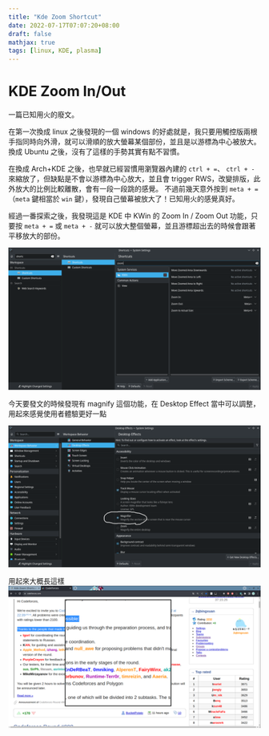 ```yaml
---
title: "Kde Zoom Shortcut"
date: 2022-07-17T07:07:20+08:00
draft: false
mathjax: true
tags: [linux, KDE, plasma]
---
```


# KDE Zoom In/Out

一篇已知用火的廢文。

在第一次換成 linux 之後發現的一個 windows 的好處就是，我只要用觸控版兩根手指同時向外滑，就可以滑順的放大螢幕某個部份，並且是以游標為中心被放大。
換成 Ubuntu 之後，沒有了這樣的手勢其實有點不習慣。

在換成 Arch+KDE 之後，也早就已經習慣用瀏覽器內建的 `ctrl + =`、 `ctrl + -` 來縮放了，但缺點是不會以游標為中心放大，並且會 trigger RWS，改變排版，此外放大的比例比較離散，會有一段一段跳的感覺。
不過前幾天意外按到 `meta + =`（`meta` 鍵相當於 `win` 鍵），發現自己螢幕被放大了！已知用火的感覺真好。

經過一番探索之後，我發現這是 KDE 中 KWin 的 Zoom In / Zoom Out 功能，只要按 `meta + =` 或 `meta + -` 就可以放大整個螢幕，並且游標超出去的時候會跟著平移放大的部份。

![404](zoom.png)

今天要發文的時候發現有 magnify 這個功能，在 Desktop Effect 當中可以調整，用起來感覺使用者體驗更好一點

![404](magnify.png)

用起來大概長這樣
![404](screenshot.png)


